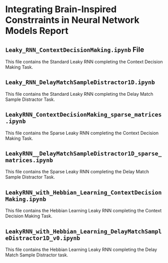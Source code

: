# Integrating Brain-Inspired Constrraints in Neural Network Models Report
## `Leaky_RNN_ContextDecisionMaking.ipynb` File
This file contains the Standard Leaky RNN completing the Context Decision Making Task.
## `Leaky_RNN_DelayMatchSampleDistractor1D.ipynb`
This file contains the Standard Leaky RNN completing the Delay Match Sample Distractor Task.
## `LeakyRNN_ContextDecisionMaking_sparse_matrices.ipynb`
This file contains the Sparse Leaky RNN completing the Context Decision Making Task.
## `LeakyRNN__DelayMatchSampleDistractor1D_sparse_matrices.ipynb`
This file contains the Sparse Leaky RNN completing the Delay Match Sample Distractor Task.
## `LeakyRNN_with_Hebbian_Learning_ContextDecisionMaking.ipynb`
This file contains the Hebbian Learning Leaky RNN completing the Context Decision Making Task.
## `LeakyRNN_with_Hebbian_Learning_DelayMatchSampleDistractor1D_v0.ipynb`
This file contains the Hebbian Learning Leaky RNN completing the Delay Match Sample Distractor task.
